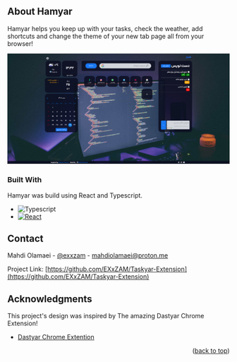 ## About Hamyar

Hamyar helps you keep up with your tasks, check the weather, add shortcuts and change the theme of your new tab page all from your browser!

[![Hamyar][product-screenshot]](https://github.com/EXxZAM)

### Built With

Hamyar was build using React and Typescript.

-   ![Typescript][typescript]
-   [![React][react.js]][react-url]

## Contact

Mahdi Olamaei - [@exxzam](https://t.me/exxzam) - mahdiolamaei@proton.me

Project Link: [https://github.com/EXxZAM/Taskyar-Extension](https://github.com/EXxZAM/Taskyar-Extension)

## Acknowledgments

This project's design was inspired by The amazing Dastyar Chrome Extension!

-   [Dastyar Chrome Extention](http://dastyar.io/)

<p align="right">(<a href="#readme-top">back to top</a>)</p>

[product-screenshot]: preview/hamyar-1.png
[typescript]: https://img.shields.io/badge/typescript-20232A?style=for-the-badge&logo=typescript&logoColor=61DAFB
[react.js]: https://img.shields.io/badge/React-20232A?style=for-the-badge&logo=react&logoColor=61DAFB
[react-url]: https://reactjs.org/
